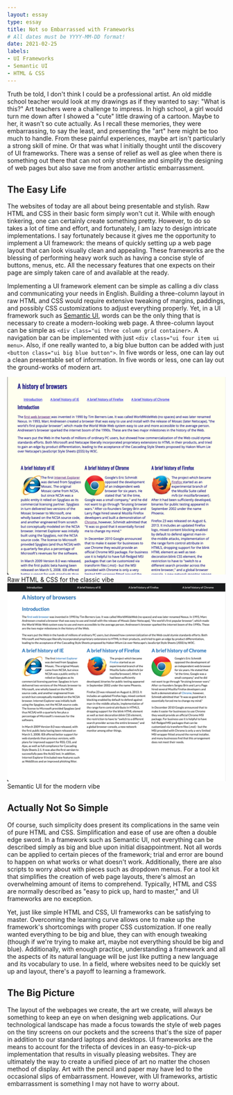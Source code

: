 ```yaml
---
layout: essay
type: essay
title: Not so Embarrassed with Frameworks
# All dates must be YYYY-MM-DD format!
date: 2021-02-25
labels:
- UI Frameworks
- Semantic UI
- HTML & CSS
---
```


Truth be told, I don't think I could be a professional artist.  An old middle school teacher would look at my drawings as if they wanted to say: "What is this?"  Art teachers were a challenge to impress.  In high school, a girl would turn me down after I showed a "cute" little drawing of a cartoon.  Maybe to her, it wasn't so cute actually.  As I recall these memories, they were embarrassing, to say the least, and presenting the "art" here might be too much to handle. From these painful experiences, maybe art isn't particularly a strong skill of mine.  Or that was what I initially thought until the discovery of UI frameworks.  There was a sense of relief as well as glee when there is something out there that can not only streamline and simplify the designing of web pages but also save me from another artistic embarrassment. 

## The Easy Life

The websites of today are all about being presentable and stylish.  Raw HTML and CSS in their basic form simply won't cut it.  While with enough tinkering, one can certainly create something pretty.  However, to do so takes a lot of time and effort, and fortunately, I am lazy to design intricate implementations. I say fortunately because it gives me the opportunity to implement a UI framework: the means of quickly setting up a web page layout that can look visually clean and appealing.  These frameworks are the blessing of performing heavy work such as having a concise style of buttons, menus, etc.  All the necessary features that one expects on their page are simply taken care of and available at the ready.

Implementing a UI framework element can be simple as calling a div class and communicating your needs in English.  Building a three-column layout in raw HTML and CSS would require extensive tweaking of margins, paddings, and possibly CSS customizations to adjust everything properly.  Yet, in a UI framework such as [Semantic UI](https://semantic-ui.com/), words can be the only thing that is necessary to create a modern-looking web page.  A three-column layout can be simple as ```<div class="ui three column grid container>```. A navigation bar can be implemented with just ```<div class="ui four item ui menu>```. Also, if one really wanted to, a big blue button can be added with just ```<button class="ui big blue button">```.  In five words or less, one can lay out a clean presentable set of information.  In five words or less, one can lay out the ground-works of modern art.

<div class="ui two column grid container">
  <div class="column">
    <div class="ui segment"><img class="ui floated image" alt="Raw" src="../images/E37_Raw.png">
    Raw HTML & CSS for the classic vibe</div>
  </div>
  <div class="column">
    <div class="ui segment"><img class="ui floated image" alt="Semantic" src="../images/E37_Semantic.png">
    Semantic UI for the modern vibe</div>
  </div>
</div>

## Actually Not So Simple

Of course, such simplicity does present its complications in the same vein of pure HTML and CSS.  Simplification and ease of use are often a double edge sword.  In a framework such as Semantic UI, not everything can be described simply as big and blue upon initial disappointment.  Not all words can be applied to certain pieces of the framework; trial and error are bound to happen on what works or what doesn't work.  Additionally, there are also scripts to worry about with pieces such as dropdown menus.  For a tool kit that simplifies the creation of web page layouts, there's almost an overwhelming amount of items to comprehend.  Typically, HTML and CSS are normally described as "easy to pick up, hard to master," and UI frameworks are no exception.

Yet, just like simple HTML and CSS, UI frameworks can be satisfying to master.  Overcoming the learning curve allows one to make up the framework's shortcomings with proper CSS customization.  If one really wanted everything to be big and blue, they can with enough tweaking (though if we're trying to make art, maybe not everything should be big and blue).  Additionally, with enough practice, understanding a framework and all the aspects of its natural language will be just like putting a new language and its vocabulary to use.  In a field, where websites need to be quickly set up and layout, there's a payoff to learning a framework.

## The Big Picture

The layout of the webpages we create, the art we create, will always be something to keep an eye on when designing web applications.  Our technological landscape has made a focus towards the style of web pages on the tiny screens on our pockets and the screens that's the size of paper in addition to our standard laptops and desktops.  UI frameworks are the means to account for the trifecta of devices in an easy-to-pick-up implementation that results in visually pleasing websites.  They are ultimately the way to create a unified piece of art no matter the chosen method of display.  Art with the pencil and paper may have led to the occasional slips of embarrassment.  However, with UI frameworks, artistic embarrassment is something I may not have to worry about.






